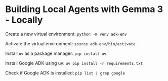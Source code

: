 # Building Local Agents with Gemma 3 - Locally

Create a new virtual environment: `python -m venv adk-env`

Activate the virtual environment: `source adk-env/bin/activate`

Install `uv` as a package manager: `pip install uv`

Install Google ADK using uv: `uv pip install -r requirements.txt`

Check if Google ADK is installed: `pip list | grep google`